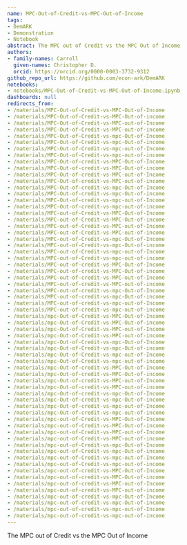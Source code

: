 ```yaml
---
name: MPC-Out-of-Credit-vs-MPC-Out-of-Income
tags:
- DemARK
- Demonstration
- Notebook
abstract: The MPC out of Credit vs the MPC Out of Income
authors:
- family-names: Carroll
  given-names: Christopher D.
  orcid: https://orcid.org/0000-0003-3732-9312
github_repo_url: https://github.com/econ-ark/DemARK
notebooks:
- notebooks/MPC-Out-of-Credit-vs-MPC-Out-of-Income.ipynb
dashboards: null
redirects_from:
- /materials/MPC-Out-of-Credit-vs-MPC-Out-of-Income
- /materials/MPC-Out-of-Credit-vs-MPC-Out-of-income
- /materials/MPC-Out-of-Credit-vs-MPC-out-of-Income
- /materials/MPC-Out-of-Credit-vs-MPC-out-of-income
- /materials/MPC-Out-of-Credit-vs-mpc-Out-of-Income
- /materials/MPC-Out-of-Credit-vs-mpc-Out-of-income
- /materials/MPC-Out-of-Credit-vs-mpc-out-of-Income
- /materials/MPC-Out-of-Credit-vs-mpc-out-of-income
- /materials/MPC-Out-of-credit-vs-MPC-Out-of-Income
- /materials/MPC-Out-of-credit-vs-MPC-Out-of-income
- /materials/MPC-Out-of-credit-vs-MPC-out-of-Income
- /materials/MPC-Out-of-credit-vs-MPC-out-of-income
- /materials/MPC-Out-of-credit-vs-mpc-Out-of-Income
- /materials/MPC-Out-of-credit-vs-mpc-Out-of-income
- /materials/MPC-Out-of-credit-vs-mpc-out-of-Income
- /materials/MPC-Out-of-credit-vs-mpc-out-of-income
- /materials/MPC-out-of-Credit-vs-MPC-Out-of-Income
- /materials/MPC-out-of-Credit-vs-MPC-Out-of-income
- /materials/MPC-out-of-Credit-vs-MPC-out-of-Income
- /materials/MPC-out-of-Credit-vs-MPC-out-of-income
- /materials/MPC-out-of-Credit-vs-mpc-Out-of-Income
- /materials/MPC-out-of-Credit-vs-mpc-Out-of-income
- /materials/MPC-out-of-Credit-vs-mpc-out-of-Income
- /materials/MPC-out-of-Credit-vs-mpc-out-of-income
- /materials/MPC-out-of-credit-vs-MPC-Out-of-Income
- /materials/MPC-out-of-credit-vs-MPC-Out-of-income
- /materials/MPC-out-of-credit-vs-MPC-out-of-Income
- /materials/MPC-out-of-credit-vs-MPC-out-of-income
- /materials/MPC-out-of-credit-vs-mpc-Out-of-Income
- /materials/MPC-out-of-credit-vs-mpc-Out-of-income
- /materials/MPC-out-of-credit-vs-mpc-out-of-Income
- /materials/MPC-out-of-credit-vs-mpc-out-of-income
- /materials/mpc-Out-of-Credit-vs-MPC-Out-of-Income
- /materials/mpc-Out-of-Credit-vs-MPC-Out-of-income
- /materials/mpc-Out-of-Credit-vs-MPC-out-of-Income
- /materials/mpc-Out-of-Credit-vs-MPC-out-of-income
- /materials/mpc-Out-of-Credit-vs-mpc-Out-of-Income
- /materials/mpc-Out-of-Credit-vs-mpc-Out-of-income
- /materials/mpc-Out-of-Credit-vs-mpc-out-of-Income
- /materials/mpc-Out-of-Credit-vs-mpc-out-of-income
- /materials/mpc-Out-of-credit-vs-MPC-Out-of-Income
- /materials/mpc-Out-of-credit-vs-MPC-Out-of-income
- /materials/mpc-Out-of-credit-vs-MPC-out-of-Income
- /materials/mpc-Out-of-credit-vs-MPC-out-of-income
- /materials/mpc-Out-of-credit-vs-mpc-Out-of-Income
- /materials/mpc-Out-of-credit-vs-mpc-Out-of-income
- /materials/mpc-Out-of-credit-vs-mpc-out-of-Income
- /materials/mpc-Out-of-credit-vs-mpc-out-of-income
- /materials/mpc-out-of-Credit-vs-MPC-Out-of-Income
- /materials/mpc-out-of-Credit-vs-MPC-Out-of-income
- /materials/mpc-out-of-Credit-vs-MPC-out-of-Income
- /materials/mpc-out-of-Credit-vs-MPC-out-of-income
- /materials/mpc-out-of-Credit-vs-mpc-Out-of-Income
- /materials/mpc-out-of-Credit-vs-mpc-Out-of-income
- /materials/mpc-out-of-Credit-vs-mpc-out-of-Income
- /materials/mpc-out-of-Credit-vs-mpc-out-of-income
- /materials/mpc-out-of-credit-vs-MPC-Out-of-Income
- /materials/mpc-out-of-credit-vs-MPC-Out-of-income
- /materials/mpc-out-of-credit-vs-MPC-out-of-Income
- /materials/mpc-out-of-credit-vs-MPC-out-of-income
- /materials/mpc-out-of-credit-vs-mpc-Out-of-Income
- /materials/mpc-out-of-credit-vs-mpc-Out-of-income
- /materials/mpc-out-of-credit-vs-mpc-out-of-Income
- /materials/mpc-out-of-credit-vs-mpc-out-of-income
---
```


The MPC out of Credit vs the MPC Out of Income
